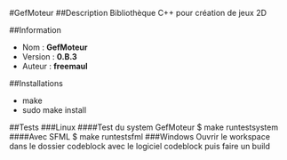 #GefMoteur
##Description
Bibliothèque C++ pour création de jeux 2D

##Information
* Nom		: **GefMoteur**
* Version	: **0.B.3**
* Auteur	: **freemaul**

##Installations
* make
* sudo make install

##Tests
###Linux
####Test du system GefMoteur
$ make runtestsystem
####Avec SFML
$ make runtestsfml
###Windows
Ouvrir le workspace dans le dossier codeblock avec le logiciel codeblock puis faire un build
